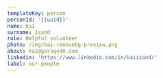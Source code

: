 ```yaml
---
templateKey: person
personId: '{{uuid}}'
name: Kai
surname: Isand
role: Helpful volunteer
photo: /img/kai-removebg-preview.png
about: kai@garage48.com
linkedin: 'https://www.linkedin.com/in/kaiisand/'
label: our-people
---
```

